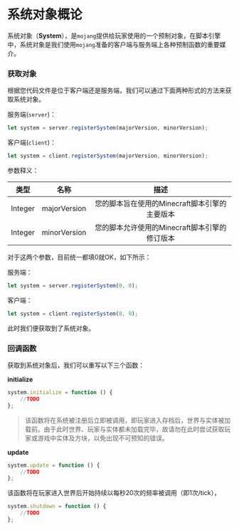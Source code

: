 # 系统对象概论

系统对象（**System**），是`mojang`提供给玩家使用的一个预制对象，在脚本引擎中，系统对象是我们使用`mojang`准备的客户端与服务端上各种预制函数的重要媒介。

### 获取对象

根据您代码文件是位于客户端还是服务端，我们可以通过下面两种形式的方法来获取系统对象。

服务端(`server`)：

```js
let system = server.registerSystem(majorVersion, minorVersion);
```

客户端(`client`)：

```js
let system = client.registerSystem(majorVersion, minorVersion);
```

参数释义：

|  类型   |     名称     |                     描述                      |
| :-----: | :----------: | :-------------------------------------------: |
| Integer | majorVersion | 您的脚本旨在使用的Minecraft脚本引擎的主要版本 |
| Integer | minorVersion | 您的脚本允许使用的Minecraft脚本引擎的修订版本 |

对于这两个参数，目前统一都填0就OK，如下所示：

服务端：

```js
let system = server.registerSystem(0, 0);
```

客户端：

```js
let system = client.registerSystem(0, 0);
```

此时我们便获取到了系统对象。

### 回调函数

获取到系统对象后，我们可以重写以下三个函数：

**initialize**

```js
system.initialize = function () {
	//TODO
};
```

> 该函数将在系统被注册后立即被调用，即玩家进入存档后，世界与实体被加载前。由于此时世界、玩家与实体都未加载完毕，故请勿在此时尝试获取玩家或游戏中实体及方块，以免出现不可预知的错误。

**update**

```js
system.update = function () {
	//TODO
};
```

该函数将在玩家进入世界后开始持续以每秒20次的频率被调用（即1次/tick），

```js
system.shutdown = function () {
	//TODO
};
```

